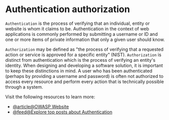 # Authentication authorization

`Authentication` is the process of verifying that an individual, entity or website is whom it claims to be. Authentication in the context of web applications is commonly performed by submitting a username or ID and one or more items of private information that only a given user should know.

`Authorization` may be defined as "the process of verifying that a requested action or service is approved for a specific entity" (NIST). `Authorization` is distinct from authentication which is the process of verifying an entity's identity. When designing and developing a software solution, it is important to keep these distinctions in mind. A user who has been authenticated (perhaps by providing a username and password) is often not authorized to access every resource and perform every action that is technically possible through a system.

Visit the following resources to learn more:

- [@article@OWASP Website](https://cheatsheetseries.owasp.org/cheatsheets/Authorization_Cheat_Sheet.html)
- [@feed@Explore top posts about Authentication](https://app.daily.dev/tags/authentication?ref=roadmapsh)
